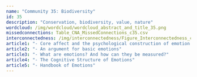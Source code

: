 ```yaml
---
name: "Community 35: Biodiversity"
id: 35
description: "Conservation, biodiversity, value, nature"
wordcloud: /img/wordcloud/wordcloud_abstract_and_title_35.png
missedconnections: Table_CNA_MissedConnections_c35.csv
interconnectedness: /img/interconnectedness/Figure_Interconnectedness_c35.png
article1: "- Core affect and the psychological construction of emotion."
article2: "- An argument for basic emotions"
article3: "- What are emotions? And how can they be measured?"
article4: "- The Cognitive Structure of Emotions"
article5: "- Handbook of Emotions"
---
```

